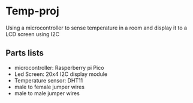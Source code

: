 # Temp-proj
Using a microcontroller to sense temperature in a room and display it to a LCD screen using I2C


## Parts lists 
- microcontroller: Rasperberry pi Pico 
- Led Screen: 20x4 I2C display module 
- Temperature sensor: DHT11 
- male to female jumper wires 
- male to male jumper wires 
